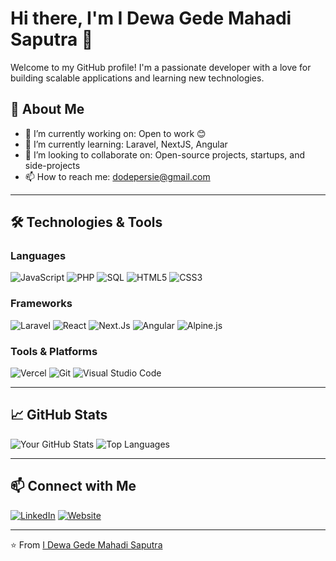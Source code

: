 # Hi there, I'm I Dewa Gede Mahadi Saputra 👋

Welcome to my GitHub profile! I'm a passionate developer with a love for building scalable applications and learning new technologies.

## 🚀 About Me

- 🔭 I’m currently working on: Open to work 😊
- 🌱 I’m currently learning: Laravel, NextJS, Angular
- 👯 I’m looking to collaborate on: Open-source projects, startups, and side-projects
- 📫 How to reach me: dodepersie@gmail.com

---

## 🛠️ Technologies & Tools

### Languages
![JavaScript](https://img.shields.io/badge/-JavaScript-333?style=flat&logo=javascript)
![PHP](https://img.shields.io/badge/-PHP-333?style=flat&logo=php)
![SQL](https://img.shields.io/badge/-SQL-333?style=flat&logo=mysql)
![HTML5](https://img.shields.io/badge/-HTML5-333?style=flat&logo=html5)
![CSS3](https://img.shields.io/badge/-CSS3-333?style=flat&logo=css3)

### Frameworks
![Laravel](https://img.shields.io/badge/-Laravel-333?style=flat&logo=laravel)
![React](https://img.shields.io/badge/-React-333?style=flat&logo=react)
![Next.Js](https://img.shields.io/badge/-Next.Js-333?style=flat&logo=next.js)
![Angular](https://img.shields.io/badge/-Angular-333?style=flat&logo=Angular)
![Alpine.js](https://img.shields.io/badge/-Alpine.js-333?style=flat&logo=alpine.js)

### Tools & Platforms
![Vercel](https://img.shields.io/badge/-Vercel-333?style=flat&logo=vercel)
![Git](https://img.shields.io/badge/-Git-333?style=flat&logo=git)
![Visual Studio Code](https://img.shields.io/badge/-VS%20Code-333?style=flat&logo=visual-studio-code)

---

## 📈 GitHub Stats

![Your GitHub Stats](https://github-readme-stats.vercel.app/api?username=dodepersie&show_icons=true&theme=dark)
![Top Languages](https://github-readme-stats.vercel.app/api/top-langs/?username=dodepersie&layout=compact&theme=dark)

---

## 📫 Connect with Me

[![LinkedIn](https://img.shields.io/badge/-LinkedIn-blue?style=flat&logo=linkedin)](https://linkedin.com/in/mahadisaputra)
[![Website](https://img.shields.io/badge/-Website-orange?style=flat&logo=wordpress)](https://mahadisaputra.my.id)

---

⭐️ From [I Dewa Gede Mahadi Saputra](https://github.com/dodepersie)
